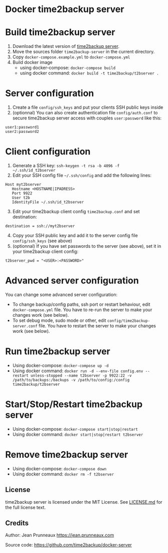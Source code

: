 # Docker time2backup server

# Build time2backup server
1. Download the latest version of [time2backup server](https://github.com/time2backup/server/releases).
2. Move the sources folder `time2backup-server` in the current directory.
3. Copy `docker-compose.example.yml` to `docker-compose.yml`
4. Build docker image
   - using docker-compose: `docker-compose build`
   - using docker command: `docker build -t time2backup/t2bserver .`

# Server configuration
1. Create a file `config/ssh_keys` and put your clients SSH public keys inside
2. (optionnal) You can also create authentication file `config/auth.conf` to secure time2backup server access with couples `user:password` like this:
```
user1:password1
user2:password2
```

# Client configuration
1. Generate a SSH key: `ssh-keygen -t rsa -b 4096 -f ~/.ssh/id_t2bserver`
2. Edit your SSH config file `~/.ssh/config` and add the following lines:
```
Host myt2bserver
   Hostname <HOSTNAME|IPADRESS>
   Port 9922
   User t2b
   IdentityFile ~/.ssh/id_t2bserver
```
3. Edit your time2backup client config `time2backup.conf` and set destination:
```
destination = ssh://myt2bserver
```
4. Copy your SSH public key and add it to the server config file `config/ssh_keys` (see above)
5. (optionnal) If you have set passwords to the server (see above), set it in your time2backup client config:
```
t2bserver_pwd = "<USER>:<PASSWORD>"
```

# Advanced server configuration
You can change some advanced server configuration:
- To change backup/config paths, ssh port or restart behaviour, edit `docker-compose.yml` file. You have to re-run the server to make your changes work (see below).
- To set debug mode, sudo mode or other, edit `config/time2backup-server.conf` file. You have to restart the server to make your changes work (see below).

# Run time2backup server
- Using docker-compose: `docker-compose up -d`
- Using docker command: `docker run -d --env-file config.env --restart unless-stopped --name t2bserver -p 9922:22 -v /path/to/backups:/backups -v /path/to/config:/config time2backup/t2bserver`

# Start/Stop/Restart time2backup server
- Using docker-compose: `docker-compose start|stop|restart`
- Using docker command: `docker start|stop|restart t2bserver`

# Remove time2backup server
- Using docker-compose: `docker-compose down`
- Using docker command: `docker rm -f t2bserver`

## License
time2backup server is licensed under the MIT License. See [LICENSE.md](LICENSE.md) for the full license text.

## Credits
Author: Jean Prunneaux https://jean.prunneaux.com

Source code: https://github.com/time2backup/docker-server
